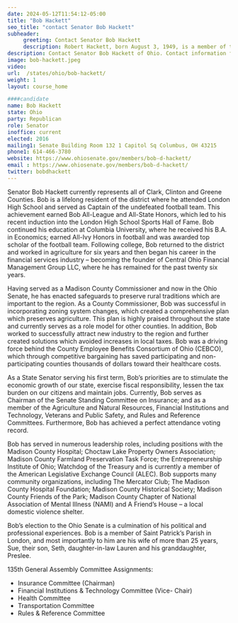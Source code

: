 ```yaml
---
date: 2024-05-12T11:54:12-05:00
title: "Bob Hackett"
seo_title: "contact Senator Bob Hackett"
subheader:
     greeting: Contact Senator Bob Hackett
     description: Robert Hackett, born August 3, 1949, is a member of the Republican Party and an American politician who serves in the Ohio State Senate, representing District 10. He assumed office on February 23, 2016.
description: Contact Senator Bob Hackett of Ohio. Contact information for Bob Hackett includes email address, phone number, and mailing address.
image: bob-hackett.jpeg
video:
url:  /states/ohio/bob-hackett/
weight: 1
layout: course_home

####candidate
name: Bob Hackett
state: Ohio
party: Republican
role: Senator
inoffice: current
elected: 2016
mailing1: Senate Building Room 132 1 Capitol Sq Columbus, OH 43215
phone1: 614-466-3780
website: https://www.ohiosenate.gov/members/bob-d-hackett/
email : https://www.ohiosenate.gov/members/bob-d-hackett/
twitter: bobdhackett
---
```


Senator Bob Hackett currently represents all of Clark, Clinton and Greene Counties. Bob is a lifelong resident of the district where he attended London High School and served as Captain of the undefeated football team. This achievement earned Bob All-League and All-State Honors, which led to his recent induction into the London High School Sports Hall of Fame. Bob continued his education at Columbia University, where he received his B.A. in Economics; earned All-Ivy Honors in football and was awarded top scholar of the football team. Following college, Bob returned to the district and worked in agriculture for six years and then began his career in the financial services industry – becoming the founder of Central Ohio Financial Management Group LLC, where he has remained for the past twenty six years.

Having served as a Madison County Commissioner and now in the Ohio Senate, he has enacted safeguards to preserve rural traditions which are important to the region. As a County Commissioner, Bob was successful in incorporating zoning system changes, which created a comprehensive plan which preserves agriculture. This plan is highly praised throughout the state and currently serves as a role model for other counties.  In addition, Bob worked to successfully attract new industry to the region and further created solutions which avoided increases in local taxes. Bob was a driving force behind the County Employee Benefits Consortium of Ohio (CEBCO), which through competitive bargaining has saved participating and non-participating counties thousands of dollars toward their healthcare costs.   

As a State Senator serving his first term, Bob’s priorities are to stimulate the economic growth of our state, exercise fiscal responsibility, lessen the tax burden on our citizens and maintain jobs. Currently, Bob serves as Chairman of the Senate Standing Committee on Insurance; and as a member of the Agriculture and Natural Resources, Financial Institutions and Technology, Veterans and Public Safety, and Rules and Reference Committees. Furthermore, Bob has achieved a perfect attendance voting record.

Bob has served in numerous leadership roles, including positions with the Madison County Hospital; Choctaw Lake Property Owners Association; Madison County Farmland Preservation Task Force; the Entrepreneurship Institute of Ohio; Watchdog of the Treasury and is currently a member of the American Legislative Exchange Council (ALEC).  Bob supports many community organizations, including The Mercator Club; The Madison County Hospital Foundation; Madison County Historical Society; Madison County Friends of the Park; Madison County Chapter of National Association of Mental Illness (NAMI) and A Friend’s House – a local domestic violence shelter.

Bob’s election to the Ohio Senate is a culmination of his political and professional experiences.  Bob is a member of Saint Patrick’s Parish in London, and most importantly to him are his wife of more than 25 years, Sue, their son, Seth, daughter-in-law Lauren and his granddaughter, Preslee.

135th General Assembly Committee Assignments:
- Insurance Committee (Chairman)
- Financial Institutions & Technology Committee (Vice- Chair)
- Health Committee
- Transportation Committee
- Rules & Reference Committee

